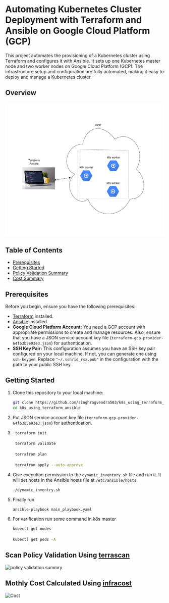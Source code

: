 # Automating Kubernetes Cluster Deployment with Terraform and Ansible on Google Cloud Platform (GCP)

This project automates the provisioning of a Kubernetes cluster using Terraform and configures it with Ansible. It sets up one Kubernetes master node and two worker nodes on Google Cloud Platform (GCP). The infrastructure setup and configuration are fully automated, making it easy to deploy and manage a Kubernetes cluster.
## Overview
![](./images/Overview.png)

## Table of Contents

- [Prerequisites](#prerequisites)
- [Getting Started](#getting-started)
- [Policy Validation Summary](#scan-policy-validation-using-terrascan)
- [Cost Summary](#mothly-cost-calculated-using-infracost)

## Prerequisites

Before you begin, ensure you have the following prerequisites:

- [Terraform](https://www.terraform.io/downloads.html) installed.
- [Ansible](https://docs.ansible.com/ansible/latest/installation_guide/intro_installation.html) installed.
- **Google Cloud Platform Account:** You need a GCP account with appropriate permissions to create and manage resources. Also, ensure that you have a JSON service account key file (`terraform-gcp-provider-64fb3b5e93e3.json`) for authentication.
- **SSH Key Pair:** This configuration assumes you have an SSH key pair configured on your local machine. If not, you can generate one using `ssh-keygen`. Replace `"~/.ssh/id_rsa.pub"` in the configuration with the path to your public SSH key.
## Getting Started

1. Clone this repository to your local machine:

   ```bash
   git clone https://github.com/singhragvendra503/k8s_using_terraform_ansible.git
   cd k8s_using_terraform_ansible
2. Put JSON service account key file (`terraform-gcp-provider-64fb3b5e93e3.json`) for authentication.
3. ```bash
    terraform init

    terraform validate

    terrafrom plan

    terrafrom apply --auto-approve
4. Give execution permission to the `dynamic_inventory.sh` file and run it. It will set hosts in the Ansible hosts file at `/etc/ansible/hosts`.
    ```bash
    ./dynamic_inventry.sh
5. Finally run 
    ```bash
    ansible-playbook main_playbook.yaml
6. For varification run some command in k8s master
    ```bash
    kubectl get nodes

    kubectl get pods -A

## Scan Policy Validation Using [terrascan](https://runterrascan.io/)
![policy validation summry](./images/Scan_Policies_Validatation.png)
## Mothly Cost Calculated Using [infracost](https://www.infracost.io/)
![Cost](./images/costestimate.png)
